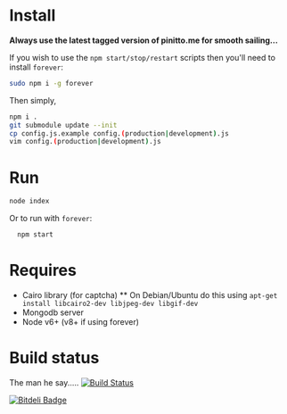 # Install

__Always use the latest tagged version of pinitto.me for smooth sailing...__

If you wish to use the ```npm start/stop/restart``` scripts then you'll need to install ```forever```:

```bash
sudo npm i -g forever
```

Then simply, 

```bash
npm i .
git submodule update --init
cp config.js.example config.(production|development).js
vim config.(production|development).js
```

# Run

```bash
node index
```

Or to run with ```forever```:

```bash
  npm start 
```

# Requires

* Cairo library (for captcha)
** On Debian/Ubuntu do this using ```apt-get install libcairo2-dev libjpeg-dev libgif-dev```
* Mongodb server
* Node v6+  (v8+ if using forever)

# Build status

The man he say..... [![Build Status](https://secure.travis-ci.org/pinittome/pinitto.me.png)](http://travis-ci.org/pinittome/pinitto.me)


[![Bitdeli Badge](https://d2weczhvl823v0.cloudfront.net/pinittome/pinitto.me/trend.png)](https://bitdeli.com/free "Bitdeli Badge")

